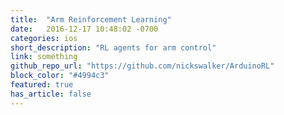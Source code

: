 ```yaml
---
title:  "Arm Reinforcement Learning"
date:   2016-12-17 10:48:02 -0700
categories: ios
short_description: "RL agents for arm control"
link: something
github_repo_url: "https://github.com/nickswalker/ArduinoRL"
block_color: "#4994c3"
featured: true
has_article: false
---
```

